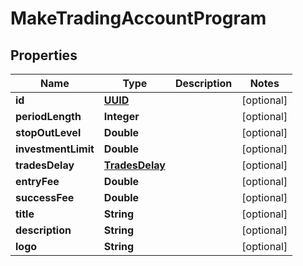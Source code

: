# MakeTradingAccountProgram

## Properties
Name | Type | Description | Notes
------------ | ------------- | ------------- | -------------
**id** | [**UUID**](UUID.md) |  |  [optional]
**periodLength** | **Integer** |  |  [optional]
**stopOutLevel** | **Double** |  |  [optional]
**investmentLimit** | **Double** |  |  [optional]
**tradesDelay** | [**TradesDelay**](TradesDelay.md) |  |  [optional]
**entryFee** | **Double** |  |  [optional]
**successFee** | **Double** |  |  [optional]
**title** | **String** |  |  [optional]
**description** | **String** |  |  [optional]
**logo** | **String** |  |  [optional]
